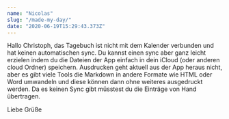 ```yaml
---
name: "Nicolas"
slug: "/made-my-day/"
date: "2020-06-19T15:29:43.373Z"
---
```

Hallo Christoph,
das Tagebuch ist nicht mit dem Kalender verbunden und hat keinen automatischen sync. 
Du kannst einen sync aber ganz leicht erzielen indem du die Dateien der App einfach in dein iCloud (oder anderen cloud Ordner) speichern.
Ausdrucken geht aktuell aus der App heraus nicht, aber es gibt viele Tools die Markdown in andere Formate wie HTML oder Word umwandeln und diese können dann ohne weiteres ausgedruckt werden.
Da es keinen Sync gibt müsstest du die Einträge von Hand übertragen.

Liebe Grüße
